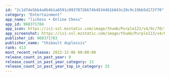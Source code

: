 ```yaml
---
id: "2c1d7de5bb4a0b4b1a6591c09378726674b4934461b843c20c9c19bb5d172f70"
category: "Entertainment"
app_name: "lichess • Online Chess"
app_id: 968371784
app_icon: https://is1-ssl.mzstatic.com/image/thumb/Purple122/v4/9c/70/77/9c707798-0009-c45c-f9f4-4b1e98faf9a6/AppIcon-0-1x_U007emarketing-0-7-0-85-220.png/1024x1024bb.png
app_screenshot: https://is1-ssl.mzstatic.com/image/thumb/Purple113/v4/0b/1a/fb/0b1afb5f-2e03-d759-7968-7f1844c6e936/pr_source.png/1242x2688bb.png
publisher_id: 968371783
publisher_name: "thibault duplessis"
rank: 413
most_recent_release: 2022-12-06 00:00:00
release_count_in_past_year: 0
release_count_in_past_year_category: 13
release_count_in_past_year_top_in_category: 25
---
```


